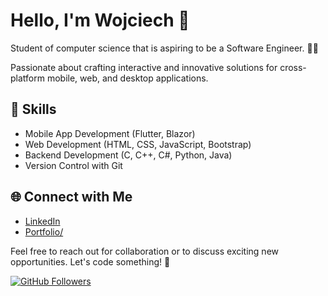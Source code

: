 ﻿# Hello, I'm Wojciech 👋

Student of computer science that is aspiring to be a Software Engineer. 👨‍💻

Passionate about crafting interactive and innovative solutions for cross-platform mobile, web, and desktop applications.

## 🌟 Skills

- Mobile App Development (Flutter, Blazor)
- Web Development (HTML, CSS, JavaScript, Bootstrap)
- Backend Development (C, C++, C#, Python, Java)
- Version Control with Git

## 🌐 Connect with Me

- [LinkedIn](https://www.linkedin.com/in/wojciech-trapkowski-62020427a/)
- [Portfolio/](https://wojciechtrapkowski.github.io/)

Feel free to reach out for collaboration or to discuss exciting new opportunities. Let's code something! 🚀

[![GitHub Followers](https://img.shields.io/github/followers/wojciechtrapkowski?label=Follow&style=social)](https://github.com/wojciechtrapkowski)
